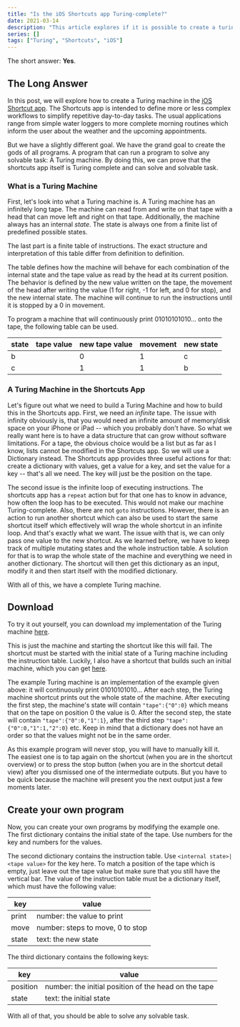 ```yaml
---
title: "Is the iOS Shortcuts app Turing-complete?"
date: 2021-03-14
description: "This article explores if it is possible to create a turing machine in the iOS Shortcuts app"
series: []
tags: ["Turing", "Shortcuts", "iOS"]
---
```


The short answer: **Yes**.

## The Long Answer

In this post, we will explore how to create a Turing machine in the [iOS Shortcut app](https://support.apple.com/guide/shortcuts/welcome/ios). The Shortcuts app is intended to define more or less complex workflows to simplify repetitive day-to-day tasks. The usual applications range from simple water loggers to more complete morning routines which inform the user about the weather and the upcoming appointments.

But we have a slightly different goal. We have the grand goal to create the gods of all programs. A program that can run a program to solve any solvable task: A Turing machine. By doing this, we can prove that the shortcuts app itself is Turing complete and can solve and solvable task.

### What is a Turing Machine

First, let's look into what a Turing machine is. A Turing machine has an infinitely long tape. The machine can read from and write on that tape with a head that can move left and right on that tape. Additionally, the machine always has an internal *state*. The state is always one from a finite list of predefined possible states.

The last part is a finite table of instructions. The exact structure and interpretation of this table differ from definition to definition.

The table defines how the machine will behave for each combination of the internal state and the tape value as read by the head at its current position. The behavior is defined by the new value written on the tape, the movement of the head after writing the value (1 for right, -1 for left, and 0 for stop), and the new internal state. The machine will continue to run the instructions until it is stopped by a 0 in movement.

To program a machine that will continuously print 01010101010... onto the tape, the following table can be used.

| state | tape value | new tape value | movement | new state |
|-------|------------|----------------|----------|-----------|
| b     |            | 0              | 1        | c         |
| c     |            | 1              | 1        | b         |


### A Turing Machine in the Shortcuts App

Let's figure out what we need to build a Turing Machine and how to build this in the Shortcuts app. First, we need an *infinite* tape. The issue with infinity obviously is, that you would need an infinite amount of memory/disk space on your iPhone or iPad -- which you probably don't have. So what we really want here is to have a data structure that can grow without software limitations. For a tape, the obvious choice would be a list but as far as I know, lists cannot be modified in the Shortcuts app. So we will use a Dictionary instead. The Shortcuts app provides three useful actions for that: create a dictionary with values, get a value for a key, and set the value for a key -- that's all we need. The key will just be the position on the tape.

The second issue is the infinite loop of executing instructions. The shortcuts app has a `repeat` action but for that one has to know in advance, how often the loop has to be executed. This would not make our machine Turing-complete. Also, there are not `goto` instructions. However, there is an action to run another shortcut which can also be used to start the same shortcut itself which effectively will wrap the whole shortcut in an infinite loop. And that's exactly what we want. The issue with that is, we can only pass one value to the new shortcut. As we learned before, we have to keep track of multiple mutating states and the whole instruction table. A solution for that is to wrap the whole state of the machine and everything we need in another dictionary. The shortcut will then get this dictionary as an input, modify it and then start itself with the modified dictionary.

With all of this, we have a complete Turing machine.

## Download

To try it out yourself, you can download my implementation of the Turing machine [here](https://www.icloud.com/shortcuts/bb9609cb37cd4d0ab795c0d1691866f6).

This is just the machine and starting the shortcut like this will fail. The shortcut must be started with the initial state of a Turing machine including the instruction table. Luckily, I also have a shortcut that builds such an initial machine, which you can get [here](https://www.icloud.com/shortcuts/eea9abe2121f4be7b125bbd0b865545c).

The example Turing machine is an implementation of the example given above: it will continuously print 01010101010... After each step, the Turing machine shortcut prints out the whole state of the machine. After executing the first step, the machine's state will contain `"tape":{"0":0}` which means that on the tape on position 0 the value is 0. After the second step, the state will contain `"tape":{"0":0,"1":1}`, after the third step `"tape":{"0":0,"1":1,"2":0}` etc. Keep in mind that a dictionary does not have an order so that the values might not be in the same order.

As this example program will never stop, you will have to manually kill it. The easiest one is to tap again on the shortcut (when you are in the shortcut overview) or to press the stop button (when you are in the shortcut detail view) after you dismissed one of the intermediate outputs. But you have to be quick because the machine will present you the next output just a few moments later.

## Create your own program

Now, you can create your own programs by modifying the example one. The first dictionary contains the initial state of the tape. Use numbers for the key and numbers for the values.

The second dictionary contains the instruction table. Use `<internal state>|<tape value>` for the key here. To match a position of the tape which is empty, just leave out the tape value but make sure that you still have the vertical bar. The value of the instruction table must be a dictionary itself, which must have the following value:

| key   | value                            |
|-------|----------------------------------|
| print | number: the value to print       |
| move  | number: steps to move, 0 to stop |
| state | text: the new state              |

The third dictionary contains the following keys:

| key      | value                                                |
|----------|------------------------------------------------------|
| position | number: the initial position of the head on the tape |
| state    | text: the initial state                              |

With all of that, you should be able to solve any solvable task.
